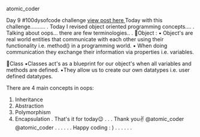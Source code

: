 atomic_coder

Day 9 #100dysofcode challenge [ view post here ](https://www.instagram.com/p/CLmsJGSpSc8/ "Goto Day9 post")
Today with this challenge..........
.
Today I revised object oriented programming concepts....
.
Talking about oops... there are few terminologies..
.
🔸Object :
▪️ Object's are real world entities that communicate with each other using their functionality i.e. method() in a programming world.
▪️ When doing communication they exchange their information via properties i.e. variables.

🔸Class
▪️Classes act's as a blueprint for our object's when all variables and methods are defined.
▪️They allow us to create our own datatypes i.e. user defined datatypes.

There are 4 main concepts in oops:
1) Inheritance
2) Abstraction
3) Polymorphism
4) Encapsulation
.
That's it for today😉
.
.
.
Thank you✌️
@atomic_coder
@atomic_coder
.
.
.
.
.
.
Happy coding : )
.
.
.
.
.
.